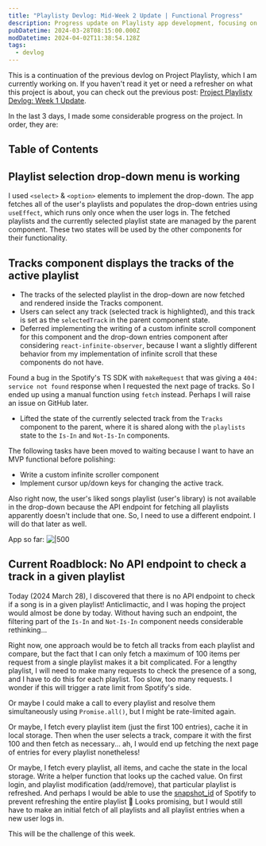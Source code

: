 ```yaml
---
title: "Playlisty Devlog: Mid-Week 2 Update | Functional Progress"
description: Progress update on Playlisty app development, focusing on challenges with the Spotify API and implementing playlist track management functionality.
pubDatetime: 2024-03-28T08:15:00.000Z
modDatetime: 2024-04-02T11:38:54.128Z
tags:
  - devlog
---
```


This is a continuation of the previous devlog on Project Playlisty, which I am currently working on. If you haven't read it yet or need a refresher on what this project is about, you can check out the previous post: [Project Playlisty Devlog: Week 1 Update](/posts/project-playlisty-devlog-week-1).

In the last 3 days, I made some considerable progress on the project. In order, they are:

## Table of Contents

## Playlist selection drop-down menu is working

I used `<select>` & `<option>` elements to implement the drop-down. The app fetches all of the user's playlists and populates the drop-down entries using `useEffect`, which runs only once when the user logs in. The fetched playlists and the currently selected playlist state are managed by the parent component. These two states will be used by the other components for their functionality.

## Tracks component displays the tracks of the active playlist

- The tracks of the selected playlist in the drop-down are now fetched and rendered inside the Tracks component.
- Users can select any track (selected track is highlighted), and this track is set as the `selectedTrack` in the parent component state.
- Deferred implementing the writing of a custom infinite scroll component for this component and the drop-down entries component after considering `react-infinite-observer`, because I want a slightly different behavior from my implementation of infinite scroll that these components do not have.

Found a bug in the Spotify's TS SDK with `makeRequest` that was giving a `404: service not found` response when I requested the next page of tracks. So I ended up using a manual function using `fetch` instead. Perhaps I will raise an issue on GitHub later.

- Lifted the state of the currently selected track from the `Tracks` component to the parent, where it is shared along with the `playlists` state to the `Is-In` and `Not-Is-In` components.

The following tasks have been moved to waiting because I want to have an MVP functional before polishing:

- Write a custom infinite scroller component
- Implement cursor up/down keys for changing the active track.

Also right now, the user's liked songs playlist (user's library) is not available in the drop-down because the API endpoint for fetching all playlists apparently doesn't include that one. So, I need to use a different endpoint. I will do that later as well.

App so far:
![|500](@assets/images/playlisty-mid-week-2.webp)

## Current Roadblock: No API endpoint to check a track in a given playlist

Today (2024 March 28), I discovered that there is no API endpoint to check if a song is in a given playlist! Anticlimactic, and I was hoping the project would almost be done by today. Without having such an endpoint, the filtering part of the `Is-In` and `Not-Is-In` component needs considerable rethinking...

Right now, one approach would be to fetch all tracks from each playlist and compare, but the fact that I can only fetch a maximum of 100 items per request from a single playlist makes it a bit complicated. For a lengthy playlist, I will need to make many requests to check the presence of a song, and I have to do this for each playlist. Too slow, too many requests. I wonder if this will trigger a rate limit from Spotify's side.

Or maybe I could make a call to every playlist and resolve them simultaneously using `Promise.all()`, but I might be rate-limited again.

Or maybe, I fetch every playlist item (just the first 100 entries), cache it in local storage. Then when the user selects a track, compare it with the first 100 and then fetch as necessary... ah, I would end up fetching the next page of entries for every playlist nonetheless!

Or maybe, I fetch every playlist, all items, and cache the state in the local storage. Write a helper function that looks up the cached value. On first login, and playlist modification (add/remove), that particular playlist is refreshed. And perhaps I would be able to use the [snapshot_id](https://developer.spotify.com/documentation/web-api/concepts/playlists) of Spotify to prevent refreshing the entire playlist 🤔 Looks promising, but I would still have to make an initial fetch of all playlists and all playlist entries when a new user logs in.

This will be the challenge of this week.
